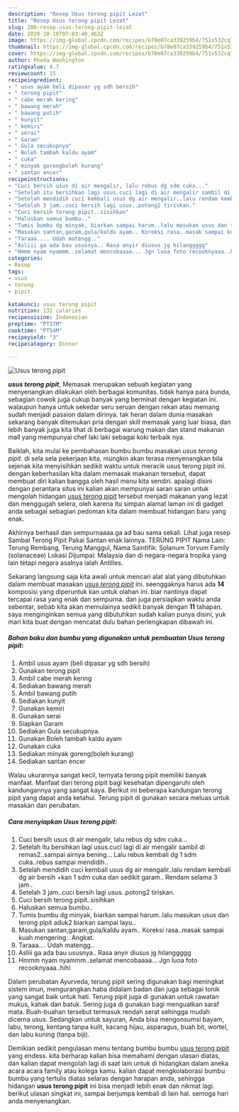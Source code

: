 ```yaml
---
description: "Resep Usus terong pipit Lezat"
title: "Resep Usus terong pipit Lezat"
slug: 206-resep-usus-terong-pipit-lezat
date: 2020-10-16T07:03:40.463Z
image: https://img-global.cpcdn.com/recipes/b78e07ca339259b4/751x532cq70/usus-terong-pipit-foto-resep-utama.jpg
thumbnail: https://img-global.cpcdn.com/recipes/b78e07ca339259b4/751x532cq70/usus-terong-pipit-foto-resep-utama.jpg
cover: https://img-global.cpcdn.com/recipes/b78e07ca339259b4/751x532cq70/usus-terong-pipit-foto-resep-utama.jpg
author: Rhoda Washington
ratingvalue: 4.7
reviewcount: 15
recipeingredient:
- " usus ayam beli dipasar yg sdh bersih"
- " terong pipit"
- " cabe merah kering"
- " bawang merah"
- " bawang putih"
- " kunyit"
- " kemiri"
- " serai"
- " Garam"
- " Gula secukupnya"
- " Boleh tambah kaldu ayam"
- " cuka"
- " minyak gorengboleh kurang"
- " santan encer"
recipeinstructions:
- "Cuci bersih usus di air mengalir, lalu rebus dg sdm cuka..."
- "Setelah itu bersihkan lagi usus.cuci lagi di air mengalir sambil di remas2..sampai airnya bening... Lalu rebus kembali dg 1 sdm cuka..rebus sampai mendidih.."
- "Setelah mendidih cuci kembali usus dg air mengalir..lalu rendam kembali dg air bersih +kan 1 sdm cuka dan sedikit garam.. Rendam selama 3 jam.."
- "Setelah 3 jam..cuci bersih lagi usus..potong2 tiriskan."
- "Cuci bersih terong pipit..sisihkan"
- "Haluskan semua bumbu.."
- "Tumis bumbu dg minyak, biarkan sampai harum..lalu masukan usus dan terong pipit aduk2 biarkan sampai layu.."
- "Masukan santan,garam,gula/kaldu ayam.. Koreksi rasa..masak sampai kuah mengering.. Angkat."
- "Taraaa.... Udah matengg.."
- "Asliii ga ada bau ususnya.. Rasa anyir diusus jg hilanggggg"
- "Hmmm nyam nyammm..selamat mencobaaaa... Jgn luoa foto recooknyaaa..hihi"
categories:
- Resep
tags:
- usus
- terong
- pipit

katakunci: usus terong pipit 
nutrition: 132 calories
recipecuisine: Indonesian
preptime: "PT37M"
cooktime: "PT54M"
recipeyield: "3"
recipecategory: Dinner

---
```



![Usus terong pipit](https://img-global.cpcdn.com/recipes/b78e07ca339259b4/751x532cq70/usus-terong-pipit-foto-resep-utama.jpg)

<b><i>usus terong pipit</i></b>, Memasak merupakan sebuah kegiatan yang menyenangkan dilakukan oleh berbagai komunitas. tidak hanya para bunda, sebagian cowok juga cukup banyak yang berminat dengan kegiatan ini. walaupun hanya untuk sekedar seru seruan dengan rekan atau memang sudah menjadi passion dalam dirinya. tak heran dalam dunia masakan sekarang banyak ditemukan pria dengan skill memasak yang luar biasa, dan lebih banyak juga kita lihat di berbagai warung makan dan stand makanan mall yang mempunyai chef laki laki sebagai koki terbaik nya.

Baiklah, kita mulai ke pembahasan bumbu bumbu masakan <i>usus terong pipit</i>. di sela sela pekerjaan kita, mungkin akan terasa menyenangkan bila sejenak kita menyisihkan sedikit waktu untuk meracik usus terong pipit ini. dengan keberhasilan kita dalam memasak makanan tersebut, dapat membuat diri kalian bangga oleh hasil menu kita sendiri. apalagi disini dengan perantara situs ini kalian akan mempunyai saran saran untuk mengolah hidangan <u>usus terong pipit</u> tersebut menjadi makanan yang lezat dan menggugah selera, oleh karena itu simpan alamat laman ini di gadget anda sebagai sebagian pedoman kita dalam membuat hidangan baru yang enak.

Akhirnya berhasil dan sempurnaaaa.ga ad bau sama sekali. Lihat juga resep Sambal Terong Pipit Pakai Santan enak lainnya. TERUNG PIPIT Nama Lain: Terung Rembang, Terung Manggul, Nama Saintifik: Solanum Torvum Family (solanaceae) Lokasi Dijumpai: Malaysia dan di negara-negara tropika yang lain tetapi negara asalnya ialah Antilles.


Sekarang langsung saja kita awali untuk mencari alat alat yang dibutuhkan dalam membuat masakan <u><i>usus terong pipit</i></u> ini. seenggaknya harus ada <b>14</b> komposisi yang diperuntuk kan untuk olahan ini. biar nantinya dapat tercapai rasa yang enak dan sempurna. dan juga persiapkan waktu anda sebentar, sebab kita akan memulainya sedikit banyak dengan <b>11</b> tahapan. saya menginginkan semua yang dibutuhkan sudah kalian punya disini, yuk mari kita buat dengan mencatat dulu bahan perlengkapan dibawah ini.

<!--inarticleads1-->

##### Bahan baku dan bumbu yang digunakan untuk pembuatan Usus terong pipit:

1. Ambil  usus ayam (beli dipasar yg sdh bersih)
1. Gunakan  terong pipit
1. Ambil  cabe merah kering
1. Sediakan  bawang merah
1. Ambil  bawang putih
1. Sediakan  kunyit
1. Gunakan  kemiri
1. Gunakan  serai
1. Siapkan  Garam
1. Sediakan  Gula secukupnya.
1. Gunakan  Boleh tambah kaldu ayam
1. Gunakan  cuka
1. Sediakan  minyak goreng(boleh kurang)
1. Sediakan  santan encer


Walau ukurannya sangat kecil, ternyata terong pipit memiliki banyak manfaat. Manfaat dari terong pipit bagi kesehatan dipengaruhi oleh kandungannya yang sangat kaya. Berikut ini beberapa kandungan terong pipit yang dapat anda ketahui. Terung pipit di gunakan secara meluas untuk masakan dan perubatan. 

<!--inarticleads2-->

##### Cara menyiapkan Usus terong pipit:

1. Cuci bersih usus di air mengalir, lalu rebus dg sdm cuka...
1. Setelah itu bersihkan lagi usus.cuci lagi di air mengalir sambil di remas2..sampai airnya bening... Lalu rebus kembali dg 1 sdm cuka..rebus sampai mendidih..
1. Setelah mendidih cuci kembali usus dg air mengalir..lalu rendam kembali dg air bersih +kan 1 sdm cuka dan sedikit garam.. Rendam selama 3 jam..
1. Setelah 3 jam..cuci bersih lagi usus..potong2 tiriskan.
1. Cuci bersih terong pipit..sisihkan
1. Haluskan semua bumbu..
1. Tumis bumbu dg minyak, biarkan sampai harum..lalu masukan usus dan terong pipit aduk2 biarkan sampai layu..
1. Masukan santan,garam,gula/kaldu ayam.. Koreksi rasa..masak sampai kuah mengering.. Angkat.
1. Taraaa.... Udah matengg..
1. Asliii ga ada bau ususnya.. Rasa anyir diusus jg hilanggggg
1. Hmmm nyam nyammm..selamat mencobaaaa... Jgn luoa foto recooknyaaa..hihi


Dalam perubatan Ayurveda, terung pipit sering digunakan bagi meningkat sistem imun, mengurangkan haba didalam badan dan juga sebagai tonik yang sangat baik untuk hati. Terung pipit juga di gunakan untuk rawatan mukus, kahak dan batuk. Sering juga di gunakan bagi menguatkan saraf mata. Buah-buahan tersebut termasuk rendah serat sehingga mudah dicerna usus. Sedangkan untuk sayuran, Anda bisa mengonsumsi bayam, labu, terong, kentang tanpa kulit, kacang hijau, asparagus, buah bit, wortel, dan labu kuning (tanpa biji). 

Demikian sedikit pengulasan menu tentang bumbu bumbu <u>usus terong pipit</u> yang endess. kita berharap kalian bisa memahami dengan ulasan diatas, dan kalian dapat mengolah lagi di saat lain untuk di hidangkan dalam aneka acara acara family atau kolega kamu. kalian dapat mengkolaborasi bumbu bumbu yang tertulis diatas selaras dengan harapan anda, sehingga hidangan <b>usus terong pipit</b> ini bisa menjadi lebih enak dan nikmat lagi. berikut ulasan singkat ini, sampai berjumpa kembali di lain hal. semoga hari anda menyenangkan.
